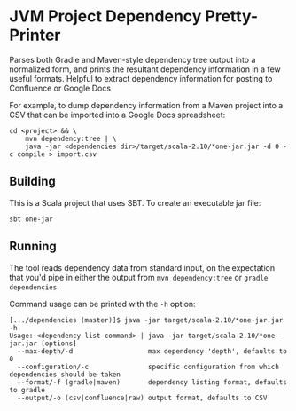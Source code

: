 JVM Project Dependency Pretty-Printer
============

Parses both Gradle and Maven-style dependency tree output into a normalized form, and 
prints the resultant dependency information in a few useful formats.  Helpful to extract
dependency information for posting to Confluence or Google Docs

For example, to dump dependency information from a Maven project into a CSV that can be
imported into a Google Docs spreadsheet:

	cd <project> && \
		mvn dependency:tree | \
		java -jar <dependencies dir>/target/scala-2.10/*one-jar.jar -d 0 -c compile > import.csv

Building
--------

This is a Scala project that uses SBT.  To create an executable jar file:

	sbt one-jar

Running
-------

The tool reads dependency data from standard input, on the expectation that you'd 
pipe in either the output from `mvn dependency:tree` or `gradle dependencies`.

Command usage can be printed with the `-h` option:

	[.../dependencies (master)]$ java -jar target/scala-2.10/*one-jar.jar -h
	Usage: <dependency list command> | java -jar target/scala-2.10/*one-jar.jar [options]
	  --max-depth/-d                   max dependency 'depth', defaults to 0
	  --configuration/-c               specific configuration from which dependencies should be taken
	  --format/-f (gradle|maven)       dependency listing format, defaults to gradle
	  --output/-o (csv|confluence|raw) output format, defaults to CSV
